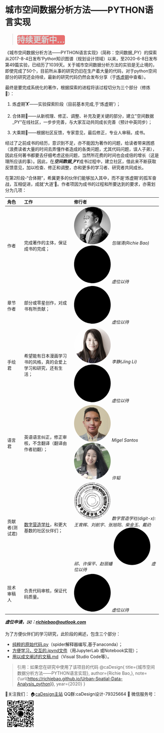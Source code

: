 # 城市空间数据分析方法——PYTHON语言实现

<style>
b{
    font-size:26px;
    color: #cfcfcf;
    background: #e45656;
    border-radius: 5px;
    opacity: 85%;
}
</style>

> <b>持续更新中...</b>

《城市空间数据分析方法——PYTHON语言实现》（简称：空间数据_PY）的探索从2017-8-4日发布‘Python知识图谱（规划设计领域）以来，至2020-6-8日发布第49篇实验，已经历了1039天。关于城市空间数据分析方法的实验是无止境的，即使完成了50个，目前所从事的研究仍旧在生产着大量的代码，对于python空间部分的研究还会持续，最新的研究代码仍然会发布分享（于[炼虚期](https://github.com/richieBao/python-urbanPlanning)中查看）。

最终是要完成系统化的著作，根据探索的进程将该过程切分为三个部分（修炼🧘）：
1. 炼虚期🏋——实验探索阶段（目前基本完成,于‘炼虚期’）；

2. 合体期🤼——从新梳理、修正、调整、补充及更关键的部分，建立"空间数据_PY"在线社区，一步步完善，与大家互动共同成长完善（预计中英同步）；

3. 大乘期🐒——根据社区反馈，专家意见，最后修正，专业人审稿，成书。

经过了之前成书的经历，意识到不足，亦不能因为著作的问题，给读者带来困惑（浪费读者大量的时间去弄懂作者造成的各类问题，尤其代码问题，误人子弟），因此任何著书都要去仔细考虑这些问题，当然所花费的时间也会成倍的增长（这是理所应该的事）。因此，在<strong><em>空间数据_PY</em></strong>成书过程中，建立社区，借此来不断获取反馈意见，加以检查、修正和调整，亦和更多的学习者、研究者共同成长。

在第2阶段-“合体期”，希冀更多的伙伴们能够加入其中，而不是‘炼虚期’的孤军奋战，互相促进，成就‘大道’🦍。作者项因为成书的过程和所要达到的要求，亦需划分为几项：

| 角色      |      工作     |  修行者 |
|:----------|:-------------|:------|
| 作者 |  完成著作的主体，保证成书的完成； |<a href="url"><img src="./imgs/richie.jpg" height="auto" width="120" style="border-radius:50%" title="caDesign"></a> <em>包瑞清(Richie Bao)</em> <a href="url"><img src="./imgs/none.jpg" height="auto" width="120" style="border-radius:50%" title="Vacant Position"></a> <em>虚位以待</em>|
| 章节作者 | 部分或零星创作，对成书有所贡献；  |<a href="url"><img src="./imgs/none.jpg" height="auto" width="120" style="border-radius:50%" title="Vacant Position"></a> <em>虚位以待</em> |
| 手绘君 | 希望能有日本漫画学习书的风格，真的会爱上学习和研究，还有生活； |<a href="url"><img src="./imgs/lj.jpg" height="auto" width="120" style="border-radius:50%" title="caDesign"></a> <em>李静(Jing Li)</em> <a href="url"><img src="./imgs/none.jpg" height="auto" width="120" style="border-radius:50%" title="Vacant Position"></a> <em>虚位以待</em>|
| 语言君 | 英语语言纠正，修正审核，不含翻译（翻译由作者初翻）； | <a href="url"><img src="./imgs/Migel.jpg" height="auto" width="120" style="border-radius:50%" title="Migel Santos"></a> <em>Migel Santos</em><a href="url"><img src="./imgs/xutao.jpg" height="auto" width="120" style="border-radius:50%" title="许韬"></a> <em>许韬</em> |
| 贡献者(测试君) | [数字营造学社](https://digit-x.github.io/digit_x/#/)，和更大基数的社区伙伴们； |<a href="https://digit-x.github.io/digit_x/#/"><img src="./imgs/avatar.png" height="auto" width="120" style="border-radius:50%" title="digti-x"></a> <em>数字营造学社(digit-x):王育辉、刘航宇、张旭阳、柴金玉、戴礽祁、许保平、赵丽蟠</em> <a href="url"><img src="./imgs/none.jpg" height="auto" width="120" style="border-radius:50%" title="Vacant Position"></a> <em>虚位以待</em>|
|技术审稿人 |负责代码审核，保证代码质量。 |<a href="url"><img src="./imgs/none.jpg" height="auto" width="120" style="border-radius:50%" title="Vacant Position"></a> <em>虚位以待</em> |

***虚位申请，✉️：<em>richiebao@outlook.com</em>***

为了方便伙伴们的学习研究，此阶段的阐述，包含三个部分：
* [纯粹的原始代码.py](https://github.com/richieBao/Urban-Spatial-Data-Analysis_python/tree/master/code)（spider解释器编写,基于anaconda）；
* [方便学习，交互的.ipynd文件](https://github.com/richieBao/Urban-Spatial-Data-Analysis_python/tree/master/notebook)（用JupyterLab 或Notebook实现）；
* [用以成文阐述的文稿.md](https://github.com/richieBao/Urban-Spatial-Data-Analysis_python/tree/master/docs/markdown)（Visual Studio Code等）。

> 引用：如果您在研究中使用了该项目的代码
@caDesign{
    title={城市空间数据分析方法——PYTHON语言实现},
    author={Richie Bao,},
    note={\url{https://richiebao.github.io/Urban-Spatial-Data-Analysis_python}},
    year={2020}
}

👀关注我们：
🏠[caDesign主站](http://cadesign.cn/) QQ群:caDesign设计-79325664      💬 微信服务号：<a href="url"><img src="./imgs/caDesign.jpg" height="auto" width="100" title="Vacant Position">    






